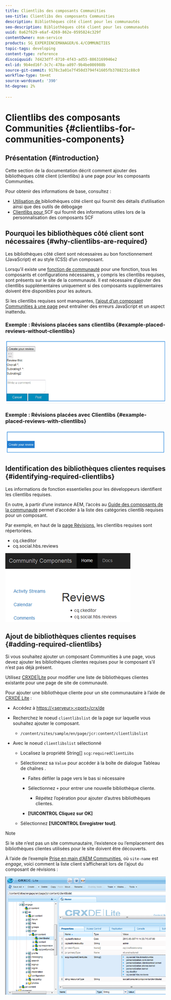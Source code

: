 ```yaml
---
title: Clientlibs des composants Communities
seo-title: Clientlibs des composants Communities
description: Bibliothèques côté client pour les communautés
seo-description: Bibliothèques côté client pour les communautés
uuid: 0a62f629-e6af-4269-862e-0595824c329f
contentOwner: msm-service
products: SG_EXPERIENCEMANAGER/6.4/COMMUNITIES
topic-tags: developing
content-type: reference
discoiquuid: 7d423dff-8710-4f43-ad55-8863169946e2
exl-id: 9b4ed16f-3c7c-478a-a897-9b4be086988b
source-git-commit: 9178c3a01e7f450d3794f41605fb3788231c88c0
workflow-type: tm+mt
source-wordcount: '390'
ht-degree: 2%

---
```


# Clientlibs des composants Communities {#clientlibs-for-communities-components}

## Présentation {#introduction}

Cette section de la documentation décrit comment ajouter des bibliothèques côté client (clientlibs) à une page pour les composants Communities.

Pour obtenir des informations de base, consultez :

* [Utilisation de ](../../help/sites-developing/clientlibs.md) bibliothèques côté client qui fournit des détails d’utilisation ainsi que des outils de débogage
* [Clientlibs pour ](client-customize.md#clientlibs) SCF qui fournit des informations utiles lors de la personnalisation des composants SCF

## Pourquoi les bibliothèques côté client sont nécessaires {#why-clientlibs-are-required}

Les bibliothèques côté client sont nécessaires au bon fonctionnement (JavaScript) et au style (CSS) d’un composant.

Lorsqu’il existe une [fonction de communauté](functions.md) pour une fonction, tous les composants et configurations nécessaires, y compris les clientlibs requises, sont présents sur le site de la communauté. Il est nécessaire d’ajouter des clientlibs supplémentaires uniquement si des composants supplémentaires doivent être disponibles pour les auteurs.

Si les clientlibs requises sont manquantes, [l’ajout d’un composant Communities à une page](author-communities.md) peut entraîner des erreurs JavaScript et un aspect inattendu.

### Exemple : Révisions placées sans clientlibs {#example-placed-reviews-without-clientlibs}

![chlimage_1-244](assets/chlimage_1-244.png)

### Exemple : Révisions placées avec Clientlibs {#example-placed-reviews-with-clientlibs}

![chlimage_1-245](assets/chlimage_1-245.png)

## Identification des bibliothèques clientes requises {#identifying-required-clientlibs}

Les informations de fonction essentielles pour les développeurs identifient les clientlibs requises.

En outre, à partir d’une instance AEM, l’accès au [Guide des composants de la communauté](components-guide.md) permet d’accéder à la liste des catégories clientlib requises pour un composant.

Par exemple, en haut de la [page Révisions](http://localhost:4502/content/community-components/en/reviews.html), les clientlibs requises sont répertoriées.

* cq.ckeditor
* cq.social.hbs.reviews

![chlimage_1-246](assets/chlimage_1-246.png)

## Ajout de bibliothèques clientes requises {#adding-required-clientlibs}

Si vous souhaitez ajouter un composant Communities à une page, vous devez ajouter les bibliothèques clientes requises pour le composant s’il n’est pas déjà présent.

Utilisez [CRXDE|Lite](#using-crxde-lite) pour modifier une liste de bibliothèques clientes existante pour une page de site de communauté.

Pour ajouter une bibliothèque cliente pour un site communautaire à l’aide de [CRXDE Lite](../../help/sites-developing/developing-with-crxde-lite.md) :

* Accédez à [https://&lt;serveur>:&lt;port>/crx/de](http://localhost:4502/crx/de)
* Recherchez le noeud `clientlibslist` de la page sur laquelle vous souhaitez ajouter le composant.

   * `/content/sites/sample/en/page/jcr:content/clientlibslist`

* Avec le noeud `clientlibslist` sélectionné

   * Localisez la propriété String[] `scg:requiredClientLibs`
   * Sélectionnez sa `Value` pour accéder à la boîte de dialogue Tableau de chaînes .

      * Faites défiler la page vers le bas si nécessaire
      * Sélectionnez `+` pour entrer une nouvelle bibliothèque cliente.

         * Répétez l’opération pour ajouter d’autres bibliothèques clientes.
      * **[!UICONTROL Cliquez sur OK]**
   * Sélectionnez **[!UICONTROL Enregistrer tout]**.



>[!NOTE]
>
>Si le site n’est pas un site communautaire, l’existence ou l’emplacement des bibliothèques clientes utilisées pour le site doivent être découverts.

À l’aide de l’exemple [Prise en main d’AEM Communities](getting-started.md), où `site-name` est *engage*, voici comment la liste client s’afficherait lors de l’ajout du composant de révisions :

![chlimage_1-247](assets/chlimage_1-247.png)
